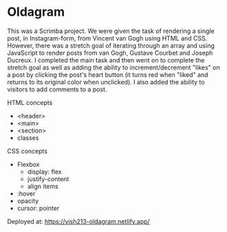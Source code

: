 # Oldagram

This was a Scrimba project. We were given the task of rendering a single post, in Instagram-form, from Vincent van Gogh using HTML and CSS. However, there was a stretch goal of iterating through an array and using JavaScript to render posts from van Gogh, Gustave Courbet and Joseph Ducreux. I completed the main task and then went on to complete the stretch goal as well as adding the ability to increment/decrement "likes" on a post by clicking the post's heart button (it turns red when "liked" and returns to its original color when unclicked). I also added the ability to visitors to add comments to a post.

HTML concepts

- \<header>
- \<main>
- \<section>
- classes

CSS concepts

- Flexbox
    - display: flex
    - justify-content
    - align items
- :hover
- opacity
- cursor: pointer



Deployed at: https://vish213-oldagram.netlify.app/